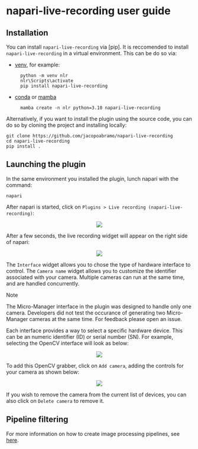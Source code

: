 # napari-live-recording user guide

## Installation

You can install `napari-live-recording` via [pip]. It is reccomended to install `napari-live-recording` in a virtual environment. This can be do so via:

- [venv], for example:
    
        python -m venv nlr
        nlr\Scripts\activate
        pip install napari-live-recording

- [conda] or [mamba]

        mamba create -n nlr python=3.10 napari-live-recording

Alternatively, if you want to install the plugin using the source code, you can do so by cloning the project and installing locally:

    git clone https://github.com/jacopoabramo/napari-live-recording
    cd napari-live-recording
    pip install .

## Launching the plugin

In the same environment you installed the plugin, lunch napari with the command:

    napari

After napari is started, click on `Plugins > Live recording (napari-live-recording)`:

<p align="center">
  <img src="./nlr-crop.png">
</p>

After a few seconds, the live recording widget will appear on the right side of napari:

<p align="center">
  <img src="./nlr-start.png">
</p>

The `Interface` widget allows you to chose the type of hardware interface to control. The `Camera name` widget allows you to customize the identifier associated with your camera. Multiple cameras can run at the same time, and are handled concurrently.

> [!NOTE]
> The Micro-Manager interface in the plugin was designed to handle only one camera. Developers did not test the occurance of generating two Micro-Manager cameras at the same time. For feedback please open an issue.

Each interface provides a way to select a specific hardware device. This can be an numeric identifier (ID) or serial number (SN). For example, selecting the OpenCV interface will look as below:

<p align="center">
  <img src="./nlr-opencv-ui.png">
</p>

To add this OpenCV grabber, click on `Add camera`, adding the controls for your camera as shown below:

<p align="center">
  <img src="./nlr-opencv-cam-ui.png">
</p>

If you wish to remove the camera from the current list of devices, you can also click on `Delete camera` to remove it.

## Pipeline filtering

For more information on how to create image processing pipelines, see [here](./processing_engine.md).

[venv]: https://docs.python.org/3/library/venv.html
[mamba]: https://mamba.readthedocs.io/en/latest/user_guide/mamba.html#mamba
[conda]: https://conda.io/projects/conda/en/latest/user-guide/tasks/manage-environments.html